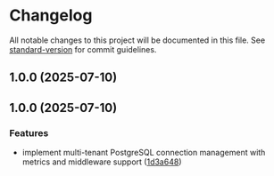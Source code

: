 # Changelog

All notable changes to this project will be documented in this file. See [standard-version](https://github.com/conventional-changelog/standard-version) for commit guidelines.

## 1.0.0 (2025-07-10)

## 1.0.0 (2025-07-10)


### Features

* implement multi-tenant PostgreSQL connection management with metrics and middleware support ([1d3a648](https://github.com/apsyadira-jubelio/go-pgx-multitenancy/commit/1d3a6486c97e9b94e6a333c4a637d449baae06ca))
